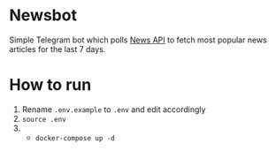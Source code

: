 # Newsbot
Simple Telegram bot which polls [News API](https://newsapi.org/) to fetch most popular news articles for the last 7 days.

# How to run
1. Rename `.env.example` to `.env` and edit accordingly
2. `source .env`
3. * `docker-compose up -d`